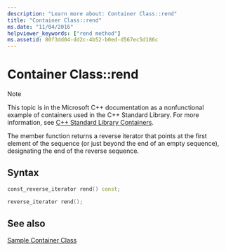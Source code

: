 ```yaml
---
description: "Learn more about: Container Class::rend"
title: "Container Class::rend"
ms.date: "11/04/2016"
helpviewer_keywords: ["rend method"]
ms.assetid: 80f3dd04-dd2c-4b52-b0ed-d567ec5d186c
---
```

# Container Class::rend

> [!NOTE]
> This topic is in the Microsoft C++ documentation as a nonfunctional example of containers used in the C++ Standard Library. For more information, see [C++ Standard Library Containers](../standard-library/stl-containers.md).

The member function returns a reverse iterator that points at the first element of the sequence (or just beyond the end of an empty sequence), designating the end of the reverse sequence.

## Syntax

```cpp
const_reverse_iterator rend() const;

reverse_iterator rend();
```

## See also

[Sample Container Class](../standard-library/sample-container-class.md)
